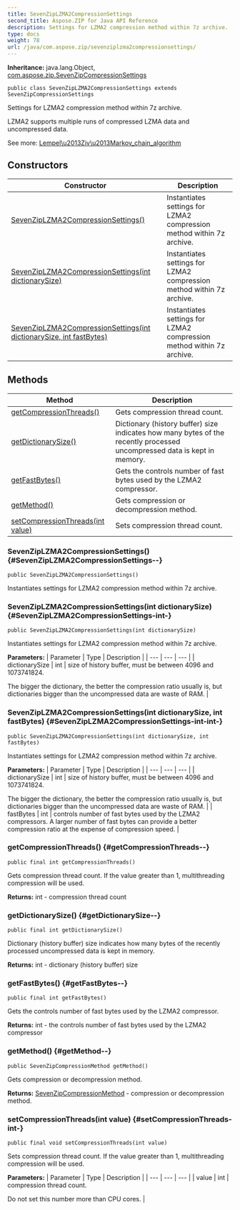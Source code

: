 ```yaml
---
title: SevenZipLZMA2CompressionSettings
second_title: Aspose.ZIP for Java API Reference
description: Settings for LZMA2 compression method within 7z archive.
type: docs
weight: 78
url: /java/com.aspose.zip/sevenziplzma2compressionsettings/
---
```


**Inheritance:**
java.lang.Object, [com.aspose.zip.SevenZipCompressionSettings](../../com.aspose.zip/sevenzipcompressionsettings)
```
public class SevenZipLZMA2CompressionSettings extends SevenZipCompressionSettings
```

Settings for LZMA2 compression method within 7z archive.

LZMA2 supports multiple runs of compressed LZMA data and uncompressed data.

See more: [Lempel\\u2013Ziv\\u2013Markov\_chain\_algorithm][Lempel_u2013Ziv_u2013Markov_chain_algorithm]


[Lempel_u2013Ziv_u2013Markov_chain_algorithm]: https://en.wikipedia.org/wiki/Lempel\u2013Ziv\u2013Markov_chain_algorithm
## Constructors

| Constructor | Description |
| --- | --- |
| [SevenZipLZMA2CompressionSettings()](#SevenZipLZMA2CompressionSettings--) | Instantiates settings for LZMA2 compression method within 7z archive. |
| [SevenZipLZMA2CompressionSettings(int dictionarySize)](#SevenZipLZMA2CompressionSettings-int-) | Instantiates settings for LZMA2 compression method within 7z archive. |
| [SevenZipLZMA2CompressionSettings(int dictionarySize, int fastBytes)](#SevenZipLZMA2CompressionSettings-int-int-) | Instantiates settings for LZMA2 compression method within 7z archive. |
## Methods

| Method | Description |
| --- | --- |
| [getCompressionThreads()](#getCompressionThreads--) | Gets compression thread count. |
| [getDictionarySize()](#getDictionarySize--) | Dictionary (history buffer) size indicates how many bytes of the recently processed uncompressed data is kept in memory. |
| [getFastBytes()](#getFastBytes--) | Gets the controls number of fast bytes used by the LZMA2 compressor. |
| [getMethod()](#getMethod--) | Gets compression or decompression method. |
| [setCompressionThreads(int value)](#setCompressionThreads-int-) | Sets compression thread count. |
### SevenZipLZMA2CompressionSettings() {#SevenZipLZMA2CompressionSettings--}
```
public SevenZipLZMA2CompressionSettings()
```


Instantiates settings for LZMA2 compression method within 7z archive.

### SevenZipLZMA2CompressionSettings(int dictionarySize) {#SevenZipLZMA2CompressionSettings-int-}
```
public SevenZipLZMA2CompressionSettings(int dictionarySize)
```


Instantiates settings for LZMA2 compression method within 7z archive.

**Parameters:**
| Parameter | Type | Description |
| --- | --- | --- |
| dictionarySize | int | size of history buffer, must be between 4096 and 1073741824.

The bigger the dictionary, the better the compression ratio usually is, but dictionaries bigger than the uncompressed data are waste of RAM. |

### SevenZipLZMA2CompressionSettings(int dictionarySize, int fastBytes) {#SevenZipLZMA2CompressionSettings-int-int-}
```
public SevenZipLZMA2CompressionSettings(int dictionarySize, int fastBytes)
```


Instantiates settings for LZMA2 compression method within 7z archive.

**Parameters:**
| Parameter | Type | Description |
| --- | --- | --- |
| dictionarySize | int | size of history buffer, must be between 4096 and 1073741824.

The bigger the dictionary, the better the compression ratio usually is, but dictionaries bigger than the uncompressed data are waste of RAM. |
| fastBytes | int | controls number of fast bytes used by the LZMA2 compressors. A larger number of fast bytes can provide a better compression ratio at the expense of compression speed. |

### getCompressionThreads() {#getCompressionThreads--}
```
public final int getCompressionThreads()
```


Gets compression thread count. If the value greater than 1, multithreading compression will be used.

**Returns:**
int - compression thread count
### getDictionarySize() {#getDictionarySize--}
```
public final int getDictionarySize()
```


Dictionary (history buffer) size indicates how many bytes of the recently processed uncompressed data is kept in memory.

**Returns:**
int - dictionary (history buffer) size
### getFastBytes() {#getFastBytes--}
```
public final int getFastBytes()
```


Gets the controls number of fast bytes used by the LZMA2 compressor.

**Returns:**
int - the controls number of fast bytes used by the LZMA2 compressor
### getMethod() {#getMethod--}
```
public SevenZipCompressionMethod getMethod()
```


Gets compression or decompression method.

**Returns:**
[SevenZipCompressionMethod](../../com.aspose.zip/sevenzipcompressionmethod) - compression or decompression method.
### setCompressionThreads(int value) {#setCompressionThreads-int-}
```
public final void setCompressionThreads(int value)
```


Sets compression thread count. If the value greater than 1, multithreading compression will be used.

**Parameters:**
| Parameter | Type | Description |
| --- | --- | --- |
| value | int | compression thread count.

Do not set this number more than CPU cores. |

